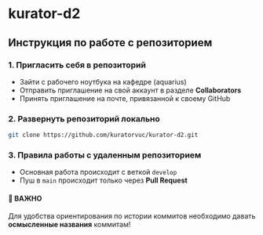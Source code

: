 # kurator-d2

## Инструкция по работе с репозиторием

### 1. Пригласить себя в репозиторий
- Зайти с рабочего ноутбука на кафедре (aquarius)
- Отправить приглашение на свой аккаунт в разделе **Collaborators**
- Принять приглашение на почте, привязанной к своему GitHub

### 2. Развернуть репозиторий локально
```bash
git clone https://github.com/kuratorvuc/kurator-d2.git
```
### 3. Правила работы с удаленным репозиторием

- Основная работа происходит с веткой `develop`  
- Пуш в `main` происходит только через **Pull Request**

#### 🔴 ВАЖНО  
Для удобства ориентирования по истории коммитов необходимо давать **осмысленные названия** коммитам!
